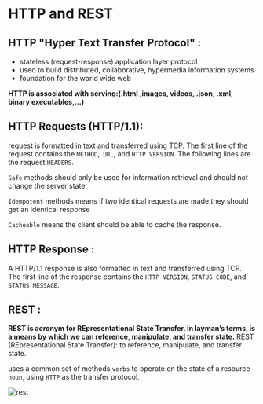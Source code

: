 # HTTP and REST

## HTTP "Hyper Text Transfer Protocol" :
- stateless (request-response) application layer protocol
- used to build distributed, collaborative, hypermedia information systems
- foundation for the world wide web

**HTTP is associated with serving:(.html ,images, videos, .json, .xml, binary executables,...)**

## HTTP Requests (HTTP/1.1):
request is formatted in text and transferred using TCP. The first line of the request contains the ``METHOD``,`` URL``, and ``HTTP VERSION``. The following lines are the request ``HEADERS``.

``Safe`` methods should only be used for information retrieval and should not change the server state.

``Idempotent`` methods means if two identical requests are made they should get an identical response

``Cacheable`` means the client should be able to cache the response.


## HTTP Response :
A HTTP/1.1 response is also formatted in text and transferred using TCP. The first line of the response contains the ``HTTP VERSION``, ``STATUS CODE``, and ``STATUS MESSAGE``.

## REST :

**REST is acronym for REpresentational State Transfer. In layman’s terms, is a means by which we can reference, manipulate, and transfer state.**
REST (REpresentational State Transfer):
to reference, manipulate, and transfer state.

uses a common set of methods ``verbs`` to operate on the state of a resource ``noun``, using ``HTTP`` as the transfer protocol.

![rest](https://images.tutorialedge.net/uploads/rest-api.png)